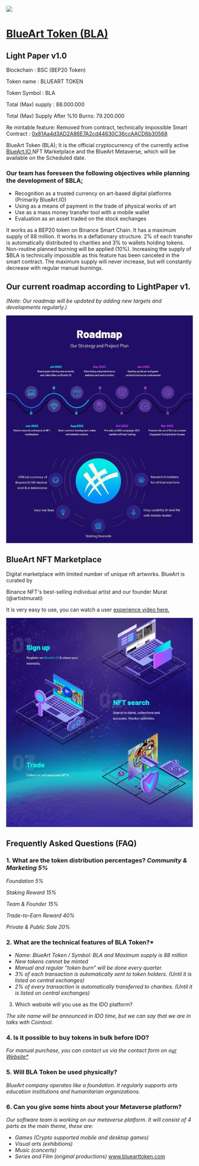 ![](Aspose.Words.8b704f71-d9f2-4182-a2af-3c9b6bb1434d.001.png)

# [BlueArt Token (BLA)](https://www.dextools.io/app/en/bnb/pair-explorer/0x704ebebb272952240bb55986936fd96676602006)

## Light Paper v1.0

Blockchain : BSC (BEP20 Token) 

Token name :  BLUEART TOKEN 

Token Symbol : BLA 

Total (Max) supply : 88.000.000  

Total (Max) Supply After %10 Burns: 79.200.000 

Re mintable feature: Removed from contract, technically impossible Smart Contract : [0x81Aa4d3AD2A86E7A2cd44630C36ccAACD6b30568 ](https://bscscan.com/address/0x81Aa4d3AD2A86E7A2cd44630C36ccAACD6b30568)

BlueArt  Token  (BLA);  It  is  the  official  cryptocurrency  of  the  currently active [BlueArt.IO ](https://blueart.io/)NFT Marketplace and the BlueArt Metaverse, which will be available on the Scheduled date. 


### Our team has foreseen the following objectives while planning the development of $BLA; 

- Recognition  as  a  trusted  currency  on  art-based  digital  platforms  (Primarily BlueArt.IO) 
- Using as a means of payment in the trade of physical works of art
- Use as a mass money transfer tool with a mobile wallet
- Evaluation as an asset traded on the stock exchanges

It works as a BEP20 token on Binance Smart Chain. It has a maximum supply of 88 million. It works in a deflationary structure. 2% of each transfer is automatically distributed to charities and 3% to wallets holding tokens. Non-routine planned burning will be applied (10%). Increasing the supply of $BLA is technically impossible as this feature has been canceled  in  the  smart  contract.  The  maximum  supply  will  never  increase,  but  will constantly decrease with regular manual burnings. 


## Our current roadmap according to LightPaper v1. 

*(Note: Our roadmap will be updated by adding new targets and developments regularly.)* 

![](Aspose.Words.8b704f71-d9f2-4182-a2af-3c9b6bb1434d.002.jpeg)

## BlueArt NFT Marketplace 

Digital marketplace with limited number of unique nft artworks. BlueArt is curated by 

Binance NFT's best-selling individual artist and our founder Murat (@artistmurati) 

It is very easy to use, you can watch a user [experience video here. ](https://youtu.be/qZqEvpOl86I)

![](Aspose.Words.8b704f71-d9f2-4182-a2af-3c9b6bb1434d.003.jpeg)

## Frequently  Asked Questions (FAQ) 

### 1. What are the token distribution percentages? *Community & Marketing 5%* 

*Foundation 5%* 

*Staking Reward 15%* 

*Team & Founder 15%* 

*Trade-to-Earn Reward 40%* 

*Private & Public Sale 20%* 

### 2. What are the technical features of BLA Token?* 
* *Name: BlueArt Token / Symbol: BLA and Maximum supply is 88 million* 
* *New tokens cannot be minted* 
* *Manual and regular “token burn” will be done every quarter.* 
* *3% of each transaction is automatically sent to token holders. (Until it is listed on central exchanges)* 
* *2% of every transaction is automatically transferred to charities. (Until it is listed on central exchanges)* 
3. Which website will you use as the IDO platform? 

*The site name will be announced in IDO time, but we can say that we are in talks with Cointool.* 

### 4. Is it possible to buy tokens in bulk before IDO? 

*For manual purchase, you can contact us via the contact form on o[ur Website* ](https://bluearttoken.com/)*

### 5. Will BLA Token be used physically? 

*BlueArt company operates like a foundation. It regularly supports arts education institutions and humanitarian organizations.* 

### 6. Can you give some hints about your Metaverse platform?

*Our software team is working on our metaverse platform. It will consist of 4 parts as the main theme, these are:* 

- *Games (Crypto supported mobile and desktop games)* 
- *Visual arts (exhibitions)* 
- *Music (concerts)* 
- *Series and Film (original productions)* 
[www.bluearttoken.com ](http://www.bluearttoken.com/)
